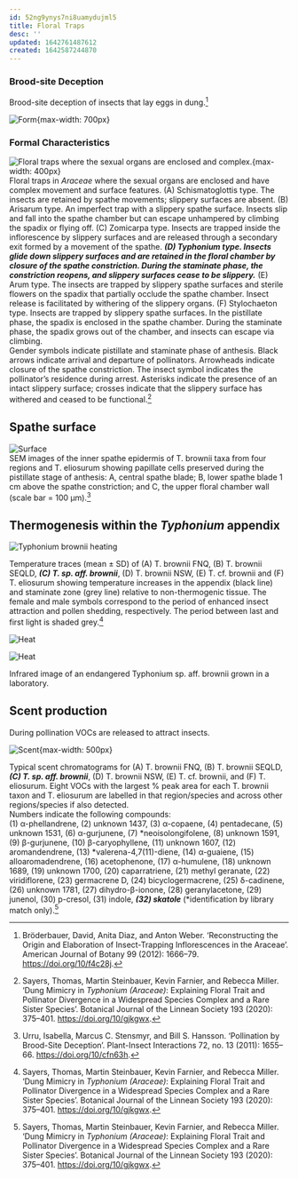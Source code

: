```yaml
---
id: 52ng9ynys7ni8uamydujml5
title: Floral Traps
desc: ''
updated: 1642761487612
created: 1642587244870
---
```




### Brood-site Deception

Brood-site deception of insects that lay eggs in dung.[^1]

![Form](/assets/images/2022-01-20-01-29-11.png){max-width: 700px}

### Formal Characteristics

![Floral traps where the sexual organs are enclosed and complex.](/assets/images/2022-01-19-22-45-47.png){max-width: 400px}  
Floral traps in _Araceae_ where the sexual organs are enclosed and have complex movement and surface features. (A) Schismatoglottis type. The insects are retained by spathe movements; slippery surfaces are absent. (B) Arisarum type. An imperfect trap with a slippery spathe surface. Insects slip and fall into the spathe chamber but can escape unhampered by climbing the spadix or flying off. (C) Zomicarpa type. Insects are trapped inside the inflorescence by slippery surfaces and are released through a secondary exit formed by a movement of the spathe. **_(D) Typhonium type. Insects glide down slippery surfaces and are retained in the floral chamber by closure of the spathe constriction. During the staminate phase, the constriction reopens, and slippery surfaces cease to be slippery._** (E) Arum type. The insects are trapped by slippery spathe surfaces and sterile flowers on the spadix that partially occlude the spathe chamber. Insect release is facilitated by withering of the slippery organs. (F) Stylochaeton type. Insects are trapped by slippery spathe surfaces. In the pistillate phase, the spadix is enclosed in the spathe chamber. During the staminate phase, the spadix grows out of the chamber, and insects can escape via climbing.  
Gender symbols indicate pistillate and staminate phase of anthesis. Black arrows indicate arrival and departure of pollinators. Arrowheads indicate closure of the spathe constriction. The insect symbol indicates the pollinator’s residence during arrest. Asterisks indicate the presence of an intact slippery surface; crosses indicate that the slippery surface has withered and ceased to be functional.[^2]

## Spathe surface

![Surface](/assets/images/2022-01-20-00-56-47.png)  
SEM images of the inner spathe epidermis of T. brownii taxa from four regions and T. eliosurum showing papillate cells preserved during the pistillate stage of anthesis: A, central spathe blade; B, lower spathe blade 1 cm above the spathe constriction; and C, the upper floral chamber wall (scale bar = 100 μm).[^3]

## Thermogenesis within the _Typhonium_ appendix

![Typhonium brownii heating](/assets/images/2022-01-20-00-11-44.png)

Temperature traces (mean ± SD) of (A) T. brownii FNQ, (B) T. brownii SEQLD, _**(C) T. sp. aff. brownii**_, (D) T. brownii NSW, (E) T. cf. brownii and (F) T. eliosurum showing temperature increases in the appendix (black line) and staminate zone (grey line) relative to non-thermogenic tissue. The female and male symbols correspond to the period of enhanced insect attraction and pollen shedding, respectively. The period between last and first light is shaded grey.[^2]

![Heat](/assets/images/lily/heat.png)

![Heat](/assets/images/2022-01-19-23-11-02.png)

Infrared image of an endangered Typhonium sp. aff. brownii grown in a laboratory.

## Scent production

During pollination VOCs are released to attract insects.

![Scent](/assets/images/2022-01-19-22-37-33.png){max-width: 500px}

Typical scent chromatograms for (A) T. brownii FNQ, (B) T. brownii SEQLD, _**(C) T. sp. aff. brownii**_, (D) T. brownii NSW, (E) T. cf. brownii, and (F) T. eliosurum. Eight VOCs with the largest % peak area for each T. brownii taxon and T. eliosurum are labelled in that region/species and across other regions/species if also detected.  
Numbers indicate the following compounds:  
(1) α-phellandrene, (2) unknown 1437, (3) α-copaene, (4) pentadecane, (5) unknown 1531, (6) α-gurjunene, (7) *neoisolongifolene, (8) unknown 1591, (9) β-gurjunene, (10) β-caryophyllene, (11) unknown 1607, (12) aromandendrene, (13) *valerena-4,7(11)-diene, (14) α-guaiene, (15) alloaromadendrene, (16) acetophenone, (17) α-humulene, (18) unknown 1689, (19) unknown 1700, (20) caparratriene, (21) methyl geranate, (22) viridiflorene, (23) germacrene D, (24) bicyclogermacrene, (25) δ-cadinene, (26) unknown 1781, (27) dihydro-β-ionone, (28) geranylacetone, (29) junenol, (30) p-cresol, (31) indole, _**(32) skatole**_ (*identification by library match only).[^2]

[^1]: Bröderbauer, David, Anita Diaz, and Anton Weber. ‘Reconstructing the Origin and Elaboration of Insect-Trapping Inflorescences in the Araceae’. American Journal of Botany 99 (2012): 1666–79. <https://doi.org/10/f4c28j>.

[^2]: Sayers, Thomas, Martin Steinbauer, Kevin Farnier, and Rebecca Miller. ‘Dung Mimicry in _Typhonium (Araceae)_: Explaining Floral Trait and Pollinator Divergence in a Widespread Species Complex and a Rare Sister Species’. Botanical Journal of the Linnean Society 193 (2020): 375–401. <https://doi.org/10/gjkgwx>.

[^3]: Urru, Isabella, Marcus C. Stensmyr, and Bill S. Hansson. ‘Pollination by Brood-Site Deception’. Plant-Insect Interactions 72, no. 13 (2011): 1655–66. <https://doi.org/10/cfn63h>.
